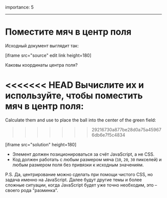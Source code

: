 importance: 5

---

# Поместите мяч в центр поля

Исходный документ выглядит так:

[iframe src="source" edit link height=180]

Каковы координаты центра поля?

<<<<<<< HEAD
Вычислите их и используйте, чтобы поместить мяч в центр поля:
=======
Calculate them and use to place the ball into the center of the green field:
>>>>>>> 29216730a877be28d0a75a459676db6e7f5c4834

[iframe src="solution" height=180]

- Элемент должен позиционироваться за счёт JavaScript, а не CSS.
- Код должен работать с любым размером мяча (`10`, `20`, `30` пикселей) и любым размером поля без привязки к исходным значениям.

P.S. Да, центрирование можно сделать при помощи чистого CSS, но задача именно на JavaScript. Далее будут другие темы и более сложные ситуации, когда JavaScript будет уже точно необходим, это – своего рода "разминка".
